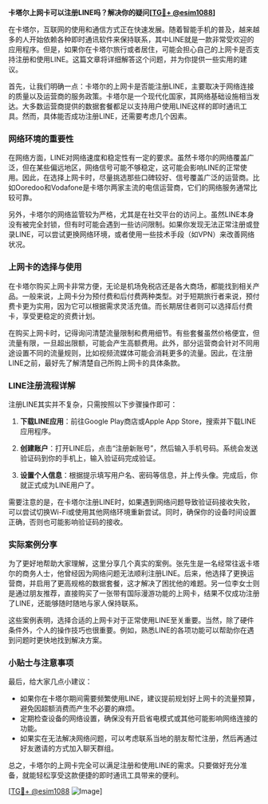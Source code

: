 **卡塔尔上网卡可以注册LINE吗？解决你的疑问[[TG💪+ @esim1088](https://t.me/s/esim1088)]**

在卡塔尔，互联网的使用和通信方式正在快速发展。随着智能手机的普及，越来越多的人开始依赖各种即时通讯软件来保持联系，其中LINE就是一款非常受欢迎的应用程序。但是，如果你在卡塔尔旅行或者居住，可能会担心自己的上网卡是否支持注册和使用LINE。这篇文章将详细解答这个问题，并为你提供一些实用的建议。

首先，让我们明确一点：卡塔尔的上网卡是否能注册LINE，主要取决于网络连接的质量以及运营商的服务政策。卡塔尔是一个现代化国家，其网络基础设施相当发达。大多数运营商提供的数据套餐都足以支持用户使用LINE这样的即时通讯工具。然而，具体能否成功注册LINE，还需要考虑几个因素。

### 网络环境的重要性

在网络方面，LINE对网络速度和稳定性有一定的要求。虽然卡塔尔的网络覆盖广泛，但在某些偏远地区，网络信号可能不够稳定，这可能会影响LINE的正常使用。因此，在选择上网卡时，尽量挑选那些口碑较好、信号覆盖广泛的运营商。比如Ooredoo和Vodafone是卡塔尔两家主流的电信运营商，它们的网络服务通常比较可靠。

另外，卡塔尔的网络监管较为严格，尤其是在社交平台的访问上。虽然LINE本身没有被完全封锁，但有时可能会遇到一些访问限制。如果你发现无法正常注册或登录LINE，可以尝试更换网络环境，或者使用一些技术手段（如VPN）来改善网络状况。

### 上网卡的选择与使用

在卡塔尔购买上网卡非常方便，无论是机场免税店还是各大商场，都能找到相关产品。一般来说，上网卡分为预付费和后付费两种类型。对于短期旅行者来说，预付费卡更为实用，因为它可以根据需求灵活充值。而长期居住者则可以选择后付费卡，享受更稳定的资费计划。

在购买上网卡时，记得询问清楚流量限制和费用细节。有些套餐虽然价格便宜，但流量有限，一旦超出限额，可能会产生高额费用。此外，部分运营商会针对不同用途设置不同的流量规则，比如视频流媒体可能会消耗更多的流量。因此，在注册LINE之前，最好先了解清楚自己所购上网卡的具体条款。

### LINE注册流程详解

注册LINE其实并不复杂，只需按照以下步骤操作即可：

1. **下载LINE应用**：前往Google Play商店或Apple App Store，搜索并下载LINE应用程序。
   
2. **创建账户**：打开LINE后，点击“注册新账号”，然后输入手机号码。系统会发送验证码到你的手机上，输入验证码完成验证。

3. **设置个人信息**：根据提示填写用户名、密码等信息，并上传头像。完成后，你就正式成为LINE用户了。

需要注意的是，在卡塔尔注册LINE时，如果遇到网络问题导致验证码接收失败，可以尝试切换Wi-Fi或使用其他网络环境重新尝试。同时，确保你的设备时间设置正确，否则也可能影响验证码的接收。

### 实际案例分享

为了更好地帮助大家理解，这里分享几个真实的案例。张先生是一名经常往返卡塔尔的商务人士，他曾经因为网络问题无法顺利注册LINE。后来，他选择了更换运营商，并启用了更高规格的数据套餐，这才解决了困扰他的难题。另一位李女士则是通过朋友推荐，直接购买了一张带有国际漫游功能的上网卡，结果不仅成功注册了LINE，还能够随时随地与家人保持联系。

这些案例表明，选择合适的上网卡对于正常使用LINE至关重要。当然，除了硬件条件外，个人的操作技巧也很重要。例如，熟悉LINE的各项功能可以帮助你在遇到问题时更快地找到解决方案。

### 小贴士与注意事项

最后，给大家几点小建议：

- 如果你在卡塔尔期间需要频繁使用LINE，建议提前规划好上网卡的流量预算，避免因超额消费而产生不必要的麻烦。
- 定期检查设备的网络设置，确保没有开启省电模式或其他可能影响网络连接的功能。
- 如果实在无法解决网络问题，可以考虑联系当地的朋友帮忙注册，然后再通过好友邀请的方式加入聊天群组。

总之，卡塔尔的上网卡完全可以满足注册和使用LINE的需求。只要做好充分准备，就能轻松享受这款便捷的即时通讯工具带来的便利。

[[TG💪+ @esim1088](https://t.me/s/esim1088) ![Image](https://i.postimg.cc/4NQfJmqS/Snipaste-2025-05-13-00-14-12.png)]